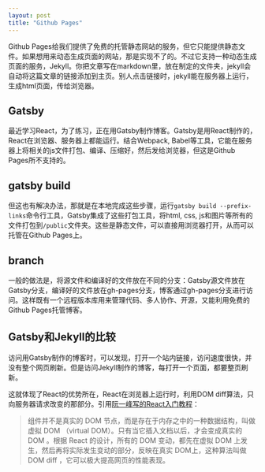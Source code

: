 ```yaml
---
layout: post
title: "Github Pages"
---
```


Github Pages给我们提供了免费的托管静态网站的服务，但它只能提供静态文件。如果想用来动态生成页面的网站，那是实现不了的。不过它支持一种动态生成页面的服务，Jekyll。你把文章写在markdown里，放在制定的文件夹，jekyll会自动将这篇文章的链接添加到主页。别人点击链接时，jekyll能在服务器上运行，生成html页面，传给浏览器。

## Gatsby
最近学习React，为了练习，正在用Gatsby制作博客。Gatsby是用React制作的，React在浏览器、服务器上都能运行。结合Webpack, Babel等工具，它能在服务器上将相关的js文件打包、编译、压缩好，然后发给浏览器，但这是Github Pages所不支持的。

## gatsby build
但这也有解决办法，那就是在本地完成这些步骤，运行`gatsby build --prefix-links`命令行工具，Gatsby集成了这些打包工具，将html, css, js和图片等所有的文件打包到`/public`文件夹。这些是静态文件，可以直接用浏览器打开，从而可以托管在Github Pages上。

## branch
一般的做法是，将源文件和编译好的文件放在不同的分支：Gatsby源文件放在Gatsby分支，编译好的文件放在gh-pages分支，博客通过gh-pages分支进行访问。这样既有一个远程版本库用来管理代码、多人协作、开源，又能利用免费的Github Pages托管博客。

## Gatsby和Jekyll的比较
访问用Gatsby制作的博客时，可以发现，打开一个站内链接，访问速度很快，并没有整个网页刷新。但是访问Jekyll制作的博客，每打开一个页面，都要整页刷新。

这就体现了React的优势所在，React在浏览器上运行时，利用DOM diff算法，只向服务器请求改变的那部分。引用[阮一峰写的React入门教程](http://www.ruanyifeng.com/blog/2015/03/react.html)：

>组件并不是真实的 DOM 节点，而是存在于内存之中的一种数据结构，叫做虚拟 DOM （virtual DOM）。只有当它插入文档以后，才会变成真实的 DOM 。根据 React 的设计，所有的 DOM 变动，都先在虚拟 DOM 上发生，然后再将实际发生变动的部分，反映在真实 DOM上，这种算法叫做 DOM diff ，它可以极大提高网页的性能表现。

